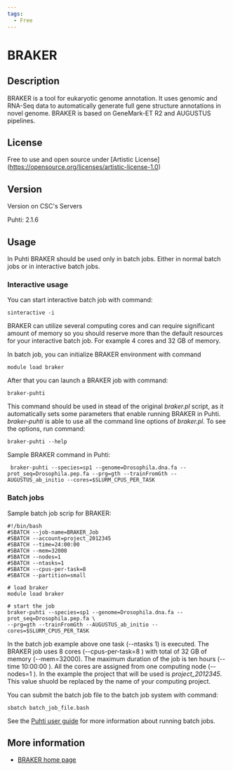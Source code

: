 ```yaml
---
tags:
  - Free
---
```


# BRAKER

## Description

BRAKER is a tool for eukaryotic genome annotation. 
It uses genomic and RNA-Seq data to automatically generate full gene structure annotations in novel genome.
BRAKER is based on GeneMark-ET R2 and AUGUSTUS pipelines.

## License

Free to use and open source under [Artistic License] (https://opensource.org/licenses/artistic-license-1.0)

## Version

Version on CSC's Servers

Puhti: 2.1.6


## Usage

In Puhti BRAKER should be used only in batch jobs. Either in normal batch jobs or in interactive batch jobs.

### Interactive usage

You can start interactive batch job with command:

```text
sinteractive -i
```
BRAKER can utilize several computing cores and can require significant amount of memory so you should reserve
more than the default resources for your interactive batch job. For example 4 cores and 32 GB of memory. 

In batch job, you can initialize BRAKER environment with command

```text
module load braker
```
After that you can launch a BRAKER job with command:

```text
braker-puhti
```

This command should be used in stead of the original _braker.pl_ script, as it automatically sets 
some parameters that enable running BRAKER in Puhti. _braker-puhti_ is able to use all the command line options
of _braker.pl_. To see the options, run command:

```text
braker-puhti --help
```
Sample BRAKER command in Puhti:

```text
 braker-puhti --species=sp1 --genome=Drosophila.dna.fa --prot_seq=Drosophila.pep.fa --prg=gth --trainFromGth --AUGUSTUS_ab_initio --cores=$SLURM_CPUS_PER_TASK
```
### Batch jobs
 
Sample batch job scrip for BRAKER:

```text
#!/bin/bash
#SBATCH --job-name=BRAKER_Job
#SBATCH --account=project_2012345
#SBATCH --time=24:00:00
#SBATCH --mem=32000
#SBATCH --nodes=1
#SBATCH --ntasks=1
#SBATCH --cpus-per-task=8  
#SBATCH --partition=small

# load braker
module load braker

# start the job
braker-puhti --species=sp1 --genome=Drosophila.dna.fa --prot_seq=Drosophila.pep.fa \
--prg=gth --trainFromGth --AUGUSTUS_ab_initio --cores=$SLURM_CPUS_PER_TASK
```

In the batch job example above one task (--ntasks 1) is executed. The BRAKER job uses 8 cores (--cpus-per-task=8 ) with total of 32 GB of memory (--mem=32000). 
The maximum duration of the job is ten hours (--time 10:00:00 ). 
All the cores are assigned from one computing node (--nodes=1 ). 
In the example the project that will be used is _project_2012345_. 
This value shuold be replaced by the name of your computing project.

You can submit the batch job file to the batch job system with command:

```
sbatch batch_job_file.bash
```
See the [Puhti user guide](../computing/running/index.md) for more information about running batch jobs.
 
 
 
 
## More information

   * [BRAKER home page](https://github.com/Gaius-Augustus/BRAKER)

